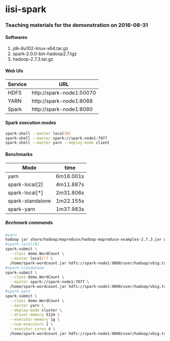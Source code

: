 # iisi-spark
### Teaching materials for the demonstration on 2016-08-31

#### Softwares
1. jdk-8u102-linux-x64.tar.gz
2. spark-2.0.0-bin-hadoop2.7.tgz
3. hadoop-2.7.3.tar.gz

#### Web UIs
| Service | URL                      |
|---------|--------------------------|
| HDFS    | http://spark-node1:50070 |
| YARN    | http://spark-node1:8088  |
| Spark   | http://spark-node1:8080  |

#### Spark execution modes
```bash
spark-shell --master local[N]
spark-shell --master spark://spark-node1:7077
spark-shell --master yarn --deploy-mode client
```

#### Benchmarks
| Mode             | time      |
|------------------|-----------|
| yarn             | 6m16.001s |
| spark-local[2]   | 4m11.887s |
| spark-local[*]   | 2m31.806s |
| spark-standalone | 1m22.155s |
| spark-yarn       | 1m37.983s |

##### Bechmark commands
```bash
#yarn
hadoop jar share/hadoop/mapreduce/hadoop-mapreduce-examples-2.7.3.jar wordcount /user/hadoop/vbig.txt /user/hadoop/out
#spark-local[N]
spark-submit \
  --class demo.WordCount \
  --master local[*] \
  /home/spark-wordcount.jar hdfs://spark-node1:9000/user/hadoop/vbig.txt hdfs://spark-node1:9000/user/hadoop/out
#spark-standalone
spark-submit \
  --class demo.WordCount \
  --master spark://spark-node1:7077 \
  /home/spark-wordcount.jar hdfs://spark-node1:9000/user/hadoop/vbig.txt hdfs://spark-node1:9000/user/hadoop/out
#spark-yarn
spark-submit \
  --class demo.WordCount \
  --master yarn \
  --deploy-mode cluster \
  --driver-memory 512m \
  --executor-memory 1g \
  --num-executors 2 \
  --executor-cores 4 \
  /home/spark-wordcount.jar hdfs://spark-node1:9000/user/hadoop/vbig.txt hdfs://spark-node1:9000/user/hadoop/out
```